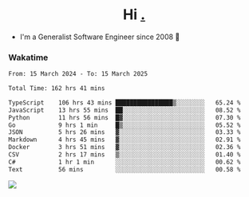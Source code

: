 <h1 align="center">Hi <a href="https://www.hackerrank.com/erasmosaraujo">.</a></h1>
 
- I'm a Generalist Software Engineer  since 2008 🚀
<!--  
<p align="left">
  <a href="https://github.com/erasmosoares/github-readme-stats">
    <img
      align="center"
      src="https://github-readme-stats.vercel.app/api/top-langs/?username=erasmosoares&theme=radical&layout=compact"
    />
  </a>
  <a href="https://github.com/erasmosoares/github-readme-stats">
    [![Harlok's WakaTime stats](https://github-readme-stats.vercel.app/api/wakatime?username=ffflabs)](https://github.com/anuraghazra/github-readme-stats)
  </a>
</p>

<!--
 ### Repo 
 
<p align="left">
 <a href="https://github.com/erasmosoares/github-readme-stats">
    <img
      align="center"
      height="165"
      src="https://github-readme-stats.vercel.app/api/pin?username=erasmosoares&repo=sample-node&title_color=fff&icon_color=f9f9f9&text_color=9f9f9f&bg_color=151515"
    />
  </a>
  <a href="https://github.com/erasmosoares/github-readme-stats">
    <img
      align="center"
      height="165"
      src="https://github-readme-stats.vercel.app/api/pin?username=erasmosoares&repo=sample-node&title_color=fff&icon_color=f9f9f9&text_color=9f9f9f&bg_color=151515"
    />
  </a>
</p>
-->

 ### Wakatime 

<!--START_SECTION:waka-->

```txt
From: 15 March 2024 - To: 15 March 2025

Total Time: 162 hrs 41 mins

TypeScript    106 hrs 43 mins ████████████████▒░░░░░░░░   65.24 %
JavaScript    13 hrs 55 mins  ██░░░░░░░░░░░░░░░░░░░░░░░   08.52 %
Python        11 hrs 56 mins  █▓░░░░░░░░░░░░░░░░░░░░░░░   07.30 %
Go            9 hrs 1 min     █▒░░░░░░░░░░░░░░░░░░░░░░░   05.52 %
JSON          5 hrs 26 mins   ▓░░░░░░░░░░░░░░░░░░░░░░░░   03.33 %
Markdown      4 hrs 45 mins   ▓░░░░░░░░░░░░░░░░░░░░░░░░   02.91 %
Docker        3 hrs 51 mins   ▓░░░░░░░░░░░░░░░░░░░░░░░░   02.36 %
CSV           2 hrs 17 mins   ▒░░░░░░░░░░░░░░░░░░░░░░░░   01.40 %
C#            1 hr 1 min      ░░░░░░░░░░░░░░░░░░░░░░░░░   00.62 %
Text          56 mins         ░░░░░░░░░░░░░░░░░░░░░░░░░   00.58 %
```

<!--END_SECTION:waka-->

![](https://komarev.com/ghpvc/?username=erasmosoares&color=brightgreen)
